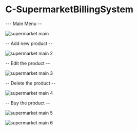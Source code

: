 # C-SupermarketBillingSystem

--- Main Menu --

![supermarket main](https://user-images.githubusercontent.com/111653544/226106716-fa481a89-15ef-4354-8193-87a54499d015.PNG)

-- Add new product --

![supermarket main 2](https://user-images.githubusercontent.com/111653544/226106720-c27d1a0c-1292-4023-9304-d39f0d3c28ad.PNG)

-- Edit the product --

![supermarket main 3](https://user-images.githubusercontent.com/111653544/226106721-40140de1-ab4b-428d-a222-c380ff2d9fc1.PNG)

-- Delete the product --

![supermarket main 4](https://user-images.githubusercontent.com/111653544/226106722-27d804c0-bd0d-4598-8537-ed98bbbe40e4.PNG)

-- Buy the product --

![supermarket main 5](https://user-images.githubusercontent.com/111653544/226106726-8fe57716-8a24-4fac-ae01-979eccb67d4a.PNG)


![supermarket main 6](https://user-images.githubusercontent.com/111653544/226106729-faab92c2-92e7-4e08-9f23-1c9ab00317d8.PNG)
